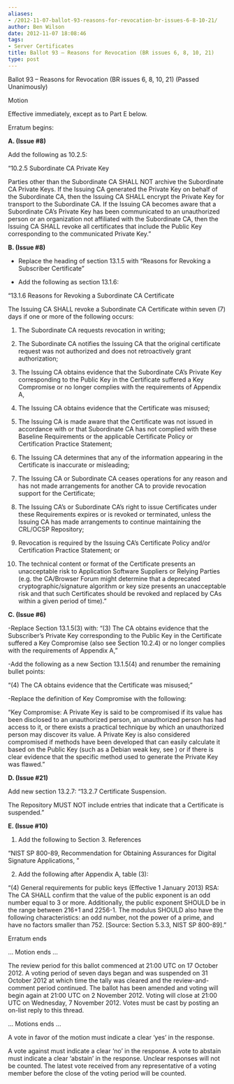 ```yaml
---
aliases:
- /2012-11-07-ballot-93-reasons-for-revocation-br-issues-6-8-10-21/
author: Ben Wilson
date: 2012-11-07 18:08:46
tags:
- Server Certificates
title: Ballot 93 – Reasons for Revocation (BR issues 6, 8, 10, 21)
type: post
---
```


Ballot 93 – Reasons for Revocation (BR issues 6, 8, 10, 21) (Passed Unanimously)

Motion

Effective immediately, except as to Part E below.

Erratum begins:

**A. (Issue #8)**

Add the following as 10.2.5:

“10.2.5 Subordinate CA Private Key

Parties other than the Subordinate CA SHALL NOT archive the Subordinate CA Private Keys. If the Issuing CA generated the Private Key on behalf of the Subordinate CA, then the Issuing CA SHALL encrypt the Private Key for transport to the Subordinate CA. If the Issuing CA becomes aware that a Subordinate CA’s Private Key has been communicated to an unauthorized person or an organization not affiliated with the Subordinate CA, then the Issuing CA SHALL revoke all certificates that include the Public Key corresponding to the communicated Private Key.”

**B. (Issue #8)**

- Replace the heading of section 13.1.5 with “Reasons for Revoking a Subscriber Certificate”

- Add the following as section 13.1.6:

“13.1.6 Reasons for Revoking a Subordinate CA Certificate

The Issuing CA SHALL revoke a Subordinate CA Certificate within seven (7) days if one or more of the following occurs:

1. The Subordinate CA requests revocation in writing;

1. The Subordinate CA notifies the Issuing CA that the original certificate request was not authorized and does not retroactively grant authorization;

1. The Issuing CA obtains evidence that the Subordinate CA’s Private Key corresponding to the Public Key in the Certificate suffered a Key Compromise or no longer complies with the requirements of Appendix A,

1. The Issuing CA obtains evidence that the Certificate was misused;

1. The Issuing CA is made aware that the Certificate was not issued in accordance with or that Subordinate CA has not complied with these Baseline Requirements or the applicable Certificate Policy or Certification Practice Statement;

1. The Issuing CA determines that any of the information appearing in the Certificate is inaccurate or misleading;

1. The Issuing CA or Subordinate CA ceases operations for any reason and has not made arrangements for another CA to provide revocation support for the Certificate;

1. The Issuing CA’s or Subordinate CA’s right to issue Certificates under these Requirements expires or is revoked or terminated, unless the Issuing CA has made arrangements to continue maintaining the CRL/OCSP Repository;

1. Revocation is required by the Issuing CA’s Certificate Policy and/or Certification Practice Statement; or

1. The technical content or format of the Certificate presents an unacceptable risk to Application Software Suppliers or Relying Parties (e.g. the CA/Browser Forum might determine that a deprecated cryptographic/signature algorithm or key size presents an unacceptable risk and that such Certificates should be revoked and replaced by CAs within a given period of time).”

**C. (Issue #6)**

-Replace Section 13.1.5(3) with: “(3) The CA obtains evidence that the Subscriber’s Private Key corresponding to the Public Key in the Certificate suffered a Key Compromise (also see Section 10.2.4) or no longer complies with the requirements of Appendix A,”

-Add the following as a new Section 13.1.5(4) and renumber the remaining bullet points:

“(4) The CA obtains evidence that the Certificate was misused;”

-Replace the definition of Key Compromise with the following:

“Key Compromise: A Private Key is said to be compromised if its value has been disclosed to an unauthorized person, an unauthorized person has had access to it, or there exists a practical technique by which an unauthorized person may discover its value. A Private Key is also considered compromised if methods have been developed that can easily calculate it based on the Public Key (such as a Debian weak key, see ) or if there is clear evidence that the specific method used to generate the Private Key was flawed.”

**D. (Issue #21)**

Add new section 13.2.7: “13.2.7 Certificate Suspension.

The Repository MUST NOT include entries that indicate that a Certificate is suspended.”

**E. (Issue #10)**

1. Add the following to Section 3. References

“NIST SP 800-89, Recommendation for Obtaining Assurances for Digital Signature Applications, ”

2. Add the following after Appendix A, table (3):

“(4) General requirements for public keys (Effective 1 January 2013) RSA: The CA SHALL confirm that the value of the public exponent is an odd number equal to 3 or more. Additionally, the public exponent SHOULD be in the range between 216+1 and 2256-1. The modulus SHOULD also have the following characteristics: an odd number, not the power of a prime, and have no factors smaller than 752. \[Source: Section 5.3.3, NIST SP 800-89\].”

Erratum ends

… Motion ends …

The review period for this ballot commenced at 21:00 UTC on 17 October 2012. A voting period of seven days began and was suspended on 31 October 2012 at which time the tally was cleared and the review-and-comment period continued. The ballot has been amended and voting will begin again at 21:00 UTC on 2 November 2012. Voting will close at 21:00 UTC on Wednesday, 7 November 2012. Votes must be cast by posting an on-list reply to this thread.

… Motions ends …

A vote in favor of the motion must indicate a clear ‘yes’ in the response.

A vote against must indicate a clear ‘no’ in the response. A vote to abstain must indicate a clear ‘abstain’ in the response. Unclear responses will not be counted. The latest vote received from any representative of a voting member before the close of the voting period will be counted.